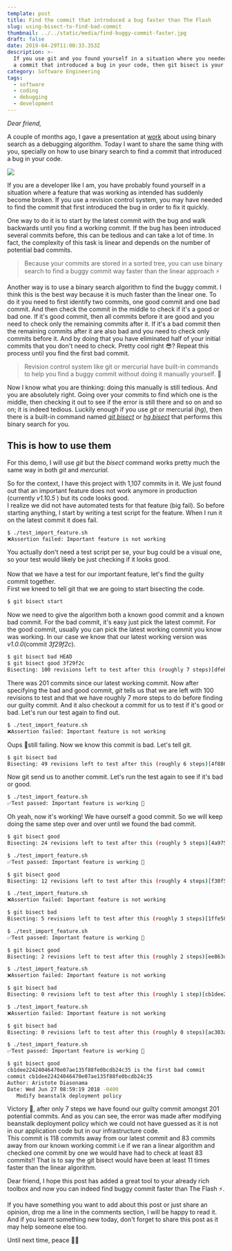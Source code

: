 ```yaml
---
template: post
title: Find the commit that introduced a bug faster than The Flash
slug: using-bisect-to-find-bad-commit
thumbnail: ../../static/media/find-buggy-commit-faster.jpg
draft: false
date: 2019-04-29T11:00:33.353Z
description: >-
  If you use git and you found yourself in a situation where you needed to find
  a commit that introduced a bug in your code, then git bisect is your friend.
category: Software Engineering
tags:
  - software
  - coding
  - debugging
  - development
---
```

_Dear friend,_

A couple of months ago, I gave a presentation at [work](https://life.mirego.com/en) about using binary search as a debugging algorithm. Today I want to share the same thing with you, specially on how to use binary search to find a commit that introduced a bug in your code.

![](/media/find-buggy-commit-faster.jpg)

If you are a developer like I am, you have probably found yourself in a situation where a feature that was working as intended has suddenly become broken. If you use a revision control system, you may have needed to find the commit that first introduced the bug in order to fix it quickly.

One way to do it is to start by the latest commit with the bug and walk backwards until you find a working commit. If the bug has been introduced several commits before, this can be tedious and can take a lot of time. In fact, the complexity of this task is linear and depends on the number of potential bad commits.

> Because your commits are stored in a sorted tree, you can use binary search to find a buggy commit way faster than the linear approach ⚡️

Another way is to use a binary search algorithm to find the buggy commit. I think this is the best way because it is much faster than the linear one. To do it you need to first identify two commits, one good commit and one bad commit. And then check the commit in the middle to check if it's a good or bad one. If it's good commit, then all commits before it are good and you need to check only the remaining commits after it. If it's a bad commit then the remaining commits after it are also bad and you need to check only commits before it. And by doing that you have eliminated half of your initial commits that you don't need to check. Pretty cool right 😎? Repeat this process until you find the first bad commit.

> Revision control system like git or mercurial have built-in commands to help you find a buggy commit without doing it manually yourself. 💚

Now I know what you are thinking: doing this manually is still tedious. And you are absolutely right. Going over your commits to find which one is the middle, then checking it out to see if the error is still there and so on and so on; it is indeed tedious. Luckily enough if you use _git_ or mercurial (_hg_), then there is a built-in command named [_git bisect_](https://git-scm.com/docs/git-bisect) or [_hg bisect_](https://www.mercurial-scm.org/repo/hg/help/bisect) that performs this binary search for you.

## This is how to use them

For this demo,  I will use _git_ but the _bisect_ command works pretty much the same way in both _git_ and _mercurial_. 

So for the context, I have this project with 1,107 commits in it. We just found out that an important feature does not work anymore in production (currently _v1.10.5_ ) but its code looks good. \
I realize we did not have automated tests for that feature (big fail). So before starting anything, I start by writing a test script for the feature. When I run it on the latest commit it does fail.

```bash
$ ./test_import_feature.sh
❌Assertion failed: Important feature is not working
```

You actually don't need a test script per se, your bug could be a visual one, so your test would likely be just checking if it looks good.\
\
Now that we have a test for our important feature, let's find the guilty commit together.\
First we kneed to tell git that we are going to start bisecting the code.

```bash
$ git bisect start
```

Now we need to give the algorithm both a known good commit and a known bad commit. For the bad commit, it's easy just pick the latest commit. For the good commit, usually you can pick the latest working commit you know was working. In our case we know that our latest working version was _v1.0.0_(commit _3f29f2c_). 

```bash
$ git bisect bad HEAD
$ git bisect good 3f29f2c
Bisecting: 100 revisions left to test after this (roughly 7 steps)[dfeb81250bc4d622d61b21611918d93ffc2e5342] Fix lint
```

There was 201 commits since our latest working commit. Now after specifying the bad and good commit, _git_ tells us that we are left with 100 revisions to test and that we have roughly 7 more steps to do before finding our guilty commit. And it also checkout a commit for us to test if it's good or bad. Let's run our test again to find out.

```bash
$ ./test_import_feature.sh
❌Assertion failed: Important feature is not working
```

Oups 🙊still failing. Now we know this commit is bad. Let's tell git.

```bash
$ git bisect bad
Bisecting: 49 revisions left to test after this (roughly 6 steps)[4f88051ecb530874facdf78335a33d279fd7937e] Fix build jobs
```

Now git send us to another commit. Let's run the test again to see if it's bad or good.

```bash
$ ./test_import_feature.sh
✅Test passed: Important feature is working 🎉
```

Oh yeah, now it's working! We have ourself a good commit. So we will keep doing the same step over and over until we found the bad commit.

```bash
$ git bisect good
Bisecting: 24 revisions left to test after this (roughly 5 steps)[4a975c385d6ddf0cee2e368788f8744172c7a4f7] Add new checkout route (#820)

$ ./test_import_feature.sh
✅Test passed: Important feature is working 🎉

$ git bisect good
Bisecting: 12 revisions left to test after this (roughly 4 steps)[f30f561685fa348c574a078d69d592d4faf4bf84] Add new display bloc (#825)

$ ./test_import_feature.sh
❌Assertion failed: Important feature is not working

$ git bisect bad
Bisecting: 5 revisions left to test after this (roughly 3 steps)[1ffe58d9432f4d1b28e67115e3eb2d9eecd58aec] Modify default docker stack

$ ./test_import_feature.sh
✅Test passed: Important feature is working 🎉

$ git bisect good
Bisecting: 2 revisions left to test after this (roughly 2 steps)[ee863df9dede04e48c23f2d7ec7c2bdd39791f6b] Fix font color (#822)

$ ./test_import_feature.sh
❌Assertion failed: Important feature is not working

$ git bisect bad
Bisecting: 0 revisions left to test after this (roughly 1 step)[cb1dee22424046470e07ae135f88fe0bcdb24c35] Modify beanstalk deployment policy

$ ./test_import_feature.sh
❌Assertion failed: Important feature is not working

$ git bisect bad
Bisecting: 0 revisions left to test after this (roughly 0 steps)[ac303ac4a1297ede0eae36698e8cb98ff160ccf6] Modify rolling updates (#821)

$ ./test_import_feature.sh
✅Test passed: Important feature is working 🎉

$ git bisect good
cb1dee22424046470e07ae135f88fe0bcdb24c35 is the first bad commit
commit cb1dee22424046470e07ae135f88fe0bcdb24c35
Author: Aristote Diasonama
Date: Wed Jun 27 08:59:19 2018 -0400
   Modify beanstalk deployment policy
```

Victory 🥂, after only 7 steps we have found our guilty commit amongst 201 potential commits. And as you can see, the error was made after modifying beanstalk deployment policy which we could not have guessed as it is not in our application code but in our infrastructure code.\
This commit is 118 commits away from our latest commit and 83 commits away from our known working commit i.e if we ran a linear algorithm and checked one commit by one we would have had to check at least 83 commits‼️ That is to say the git bisect would have been at least 11 times faster than the linear algorithm.

Dear friend, I hope this post has added a great tool to your already rich toolbox and now you can indeed find buggy commit faster than The Flash ⚡. 

If you have something you want to add about this post or just share an opinion, drop me a line in the comments section, I will be happy to read it. And if you learnt something new today, don't forget to share this post as it may help someone else too.

Until next time, peace ✌🏾
